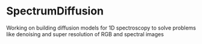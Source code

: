 # SpectrumDiffusion

Working on building diffusion models for 1D spectroscopy to solve problems like denoising and super resolution of RGB and spectral images
